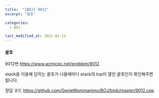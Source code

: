 ```yaml
---
title:  "[BOJ] 9012"
excerpt: "괄호"

categories:
  - BOJ

last_modified_at: 2021-02-23
---
```


#### 괄호

9012번 <https://www.acmicpc.net/problem/9012>

stack을 이용해 닫히는 괄호가 나올때마다 stack의 top이 열린 괄호인지 확인해주면 됩니다.

정답 코드 <https://github.com/GenieWonimanimo/BOJ/blob/master/9012.cpp>